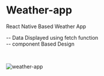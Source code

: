 # Weather-app<br>
React Native Based Weather App<br>

-- Data Displayed using fetch function<br>
-- component Based Design

<br>

![weather-app](https://user-images.githubusercontent.com/30805079/99189987-110d8180-278a-11eb-835d-7673358f7524.jpeg)
